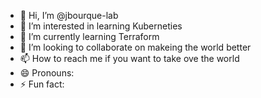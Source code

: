 - 👋 Hi, I’m @jbourque-lab
- 👀 I’m interested in learning Kuberneties
- 🌱 I’m currently learning Terraform
- 💞️ I’m looking to collaborate on makeing the world better
- 📫 How to reach me if you want to take ove the world
- 😄 Pronouns: 
- ⚡ Fun fact: 

<!---
jbourque-lab/jbourque-lab is a ✨ special ✨ repository because its `README.md` (this file) appears on your GitHub profile.
You can click the Preview link to take a look at your changes.
--->
